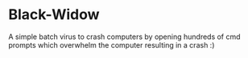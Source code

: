 # Black-Widow
A simple batch virus to crash computers by opening hundreds of cmd prompts which overwhelm the computer resulting in a crash :)
